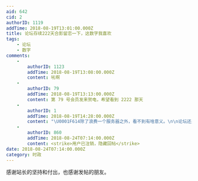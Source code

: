 ```yaml
---
aid: 642
cid: 2
authorID: 1119
addTime: 2018-08-19T13:01:00.000Z
title: 论坛存续222天合影留恋一下，这数字我喜欢
tags:
    - 论坛
    - 数字
comments:
    -
        authorID: 1123
        addTime: 2018-08-19T13:08:00.000Z
        content: 吼啊
    -
        authorID: 79
        addTime: 2018-08-19T13:13:00.000Z
        content: 第 79 号会员发来贺电，希望看到 2222 那天
    -
        authorID: 1
        addTime: 2018-08-19T14:28:00.000Z
        content: "\U0001F614除了浪费一个服务器之外，看不到有啥意义。\n\n论坛还是需要高手来持续运营的，可惜找不到这样的人才呀。"
    -
        authorID: 860
        addTime: 2018-08-24T07:14:00.000Z
        content: <strike>用户已注销，隐藏回帖</strike>
date: 2018-08-24T07:14:00.000Z
category: 时政
---
```


感谢站长的坚持和付出，也感谢发帖的朋友。

